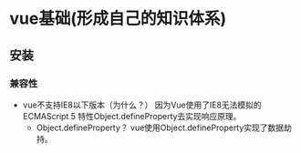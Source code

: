 # vue基础(形成自己的知识体系)

## 安装

### 兼容性

- vue不支持IE8以下版本（为什么？）
因为Vue使用了IE8无法模拟的ECMAScript 5 特性Object.defineProperty去实现响应原理。
  - Object.defineProperty？
    vue使用Object.defineProperty实现了数据劫持。
